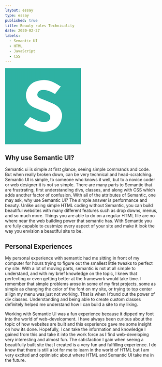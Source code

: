 ```yaml
---
layout: essay
type: essay
published: true
title: Beauty rules Technicality
date: 2020-02-27
labels:
  - Semantic UI
  - HTML
  - JavaScript
  - CSS
---
```


<img class="ui top aligned small image" src="../images/semanticui.png">

## Why use Semantic UI?

Semantic ui is simple at first glance, seeing simple commands and code.  But when really broken down, can be very technical and head-scratching.  Semantic UI is simple, to someone who knows it well, but to a novice coder or web designer it is not so simple.  There are many parts to Semantic that are frustrating, first understanding divs, classes, and along with CSS which adds another factor of confusion.  With all of the attributes of Semantic, one may ask, why use Semantic UI?  The simple answer is performance and beauty.  Unlike using simple HTML coding without Semantic, you can build beautiful websites with many different features such as drop downs, menus, and so much more.  Things you are able to do on a regular HTML file are no where near the web building power that semantic has.  With Semantic you are fully capable to custmize every aspect of your site and make it look the way you envision a beautiful site to be.

## Personal Experiences
My personal experience with semantic had me sitting in front of my computer for hours trying to figure out the smallest little tweaks to perfect my site.  With a lot of moving parts, semantic is not at all simple to understand, and with my brief knowledge on the topic, I knew that perfecting or even getting better at the framework would take time.  I remember that simple problems arose in some of my first projects, some as simple as changing the color of the font on my site, or trying to top center allign my menu was just not working.  That is when I found out the power of div classes.  Understanding and being able to create custom classes definitely helped me understand how I can build a site to my liking.  

Working with Semantic UI was a fun experience because it dipped my foot into the world of web-development.  I have always been curious about the topic of how websites are built and this experience gave me some insight on how its done.  Hopefully, I can take the information and knowledge I gained from this and take it into the work force as I find web-developing very interesting and almost fun.  The satisfaction I gain when seeing a beautifully built site that I created is a very fun and fulfilling experience.  I do know that there is still a lot for me to learn in the world of HTML but I am very excited and optimistic about where HTML and Semantic UI take me in the future.
